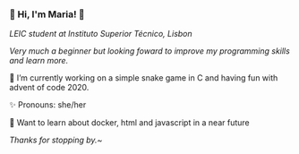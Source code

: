 ### 🌸 Hi, I'm Maria! 🌸

*LEIC student at Instituto Superior Técnico, Lisbon*

*Very much a beginner but looking foward to improve my programming skills and learn more.*

🌱 I’m currently working on a simple snake game in C and having fun with advent of code 2020.

✨ Pronouns: she/her

🍄 Want to learn about docker, html and javascript in a near future

*Thanks for stopping by.~*





<!--
**iamfatima/iamfatima** is a ✨ _special_ ✨ repository because its `README.md` (this file) appears on your GitHub profile.

Here are some ideas to get you started:

- 🔭 I’m currently working on ...
- 🌱 I’m currently learning ...
- 👯 I’m looking to collaborate on ...
- 🤔 I’m looking for help with ...
- 💬 Ask me about ...
- 📫 How to reach me: ...
- 😄 Pronouns: ...
- ⚡ Fun fact: ...
-->
